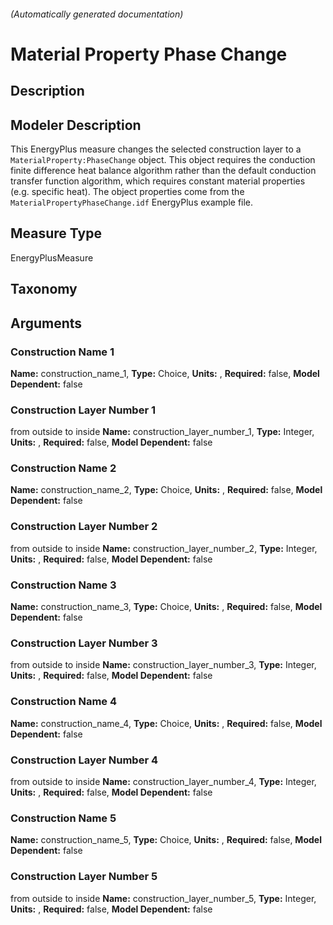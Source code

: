 

###### (Automatically generated documentation)

# Material Property Phase Change

## Description


## Modeler Description
This EnergyPlus measure changes the selected construction layer to a `MaterialProperty:PhaseChange` object. This object requires the conduction finite difference heat balance algorithm rather than the default conduction transfer function algorithm, which requires constant material properties (e.g. specific heat). The object properties come from the `MaterialPropertyPhaseChange.idf` EnergyPlus example file.

## Measure Type
EnergyPlusMeasure

## Taxonomy


## Arguments


### Construction Name 1

**Name:** construction_name_1,
**Type:** Choice,
**Units:** ,
**Required:** false,
**Model Dependent:** false

### Construction Layer Number 1
from outside to inside
**Name:** construction_layer_number_1,
**Type:** Integer,
**Units:** ,
**Required:** false,
**Model Dependent:** false

### Construction Name 2

**Name:** construction_name_2,
**Type:** Choice,
**Units:** ,
**Required:** false,
**Model Dependent:** false

### Construction Layer Number 2
from outside to inside
**Name:** construction_layer_number_2,
**Type:** Integer,
**Units:** ,
**Required:** false,
**Model Dependent:** false

### Construction Name 3

**Name:** construction_name_3,
**Type:** Choice,
**Units:** ,
**Required:** false,
**Model Dependent:** false

### Construction Layer Number 3
from outside to inside
**Name:** construction_layer_number_3,
**Type:** Integer,
**Units:** ,
**Required:** false,
**Model Dependent:** false

### Construction Name 4

**Name:** construction_name_4,
**Type:** Choice,
**Units:** ,
**Required:** false,
**Model Dependent:** false

### Construction Layer Number 4
from outside to inside
**Name:** construction_layer_number_4,
**Type:** Integer,
**Units:** ,
**Required:** false,
**Model Dependent:** false

### Construction Name 5

**Name:** construction_name_5,
**Type:** Choice,
**Units:** ,
**Required:** false,
**Model Dependent:** false

### Construction Layer Number 5
from outside to inside
**Name:** construction_layer_number_5,
**Type:** Integer,
**Units:** ,
**Required:** false,
**Model Dependent:** false





